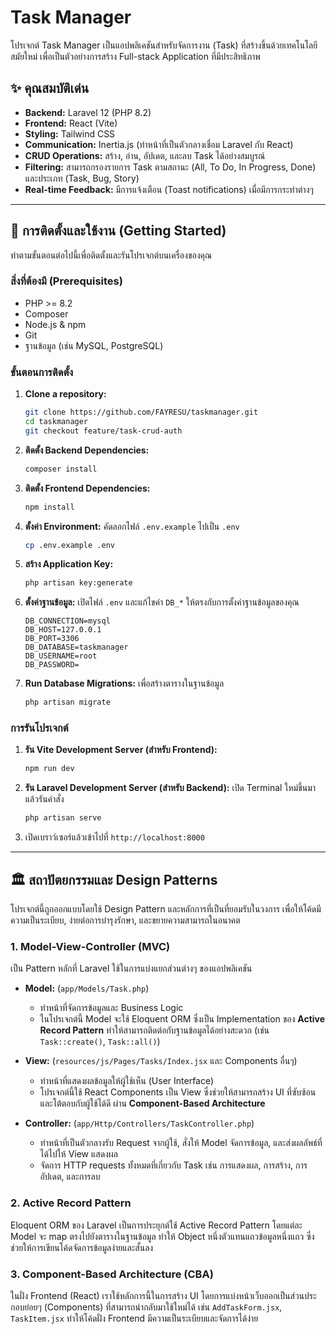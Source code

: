 # Task Manager

โปรเจกต์ Task Manager เป็นแอปพลิเคชันสำหรับจัดการงาน (Task) ที่สร้างขึ้นด้วยเทคโนโลยีสมัยใหม่ เพื่อเป็นตัวอย่างการสร้าง Full-stack Application ที่มีประสิทธิภาพ

## ✨ คุณสมบัติเด่น

-   **Backend:** Laravel 12 (PHP 8.2)
-   **Frontend:** React (Vite)
-   **Styling:** Tailwind CSS
-   **Communication:** Inertia.js (ทำหน้าที่เป็นตัวกลางเชื่อม Laravel กับ React)
-   **CRUD Operations:** สร้าง, อ่าน, อัปเดต, และลบ Task ได้อย่างสมบูรณ์
-   **Filtering:** สามารถกรองรายการ Task ตามสถานะ (All, To Do, In Progress, Done) และประเภท (Task, Bug, Story)
-   **Real-time Feedback:** มีการแจ้งเตือน (Toast notifications) เมื่อมีการกระทำต่างๆ

---

## 🚀 การติดตั้งและใช้งาน (Getting Started)

ทำตามขั้นตอนต่อไปนี้เพื่อติดตั้งและรันโปรเจกต์บนเครื่องของคุณ

### สิ่งที่ต้องมี (Prerequisites)

-   PHP >= 8.2
-   Composer
-   Node.js & npm
-   Git
-   ฐานข้อมูล (เช่น MySQL, PostgreSQL)

### ขั้นตอนการติดตั้ง

1.  **Clone a repository:**

    ```bash
    git clone https://github.com/FAYRESU/taskmanager.git
    cd taskmanager
    git checkout feature/task-crud-auth
    ```

2.  **ติดตั้ง Backend Dependencies:**

    ```bash
    composer install
    ```

3.  **ติดตั้ง Frontend Dependencies:**

    ```bash
    npm install
    ```

4.  **ตั้งค่า Environment:**
    คัดลอกไฟล์ `.env.example` ไปเป็น `.env`

    ```bash
    cp .env.example .env
    ```

5.  **สร้าง Application Key:**

    ```bash
    php artisan key:generate
    ```

6.  **ตั้งค่าฐานข้อมูล:**
    เปิดไฟล์ `.env` และแก้ไขค่า `DB_*` ให้ตรงกับการตั้งค่าฐานข้อมูลของคุณ

    ```
    DB_CONNECTION=mysql
    DB_HOST=127.0.0.1
    DB_PORT=3306
    DB_DATABASE=taskmanager
    DB_USERNAME=root
    DB_PASSWORD=
    ```

7.  **Run Database Migrations:**
    เพื่อสร้างตารางในฐานข้อมูล
    ```bash
    php artisan migrate
    ```

### การรันโปรเจกต์

1.  **รัน Vite Development Server (สำหรับ Frontend):**

    ```bash
    npm run dev
    ```

2.  **รัน Laravel Development Server (สำหรับ Backend):**
    เปิด Terminal ใหม่ขึ้นมา แล้วรันคำสั่ง

    ```bash
    php artisan serve
    ```

3.  เปิดเบราว์เซอร์แล้วเข้าไปที่ `http://localhost:8000`

---

## 🏛️ สถาปัตยกรรมและ Design Patterns

โปรเจกต์นี้ถูกออกแบบโดยใช้ Design Pattern และหลักการที่เป็นที่ยอมรับในวงการ เพื่อให้โค้ดมีความเป็นระเบียบ, ง่ายต่อการบำรุงรักษา, และขยายความสามารถในอนาคต

### 1. Model-View-Controller (MVC)

เป็น Pattern หลักที่ Laravel ใช้ในการแบ่งแยกส่วนต่างๆ ของแอปพลิเคชัน

-   **Model:** (`app/Models/Task.php`)

    -   ทำหน้าที่จัดการข้อมูลและ Business Logic
    -   ในโปรเจกต์นี้ Model จะใช้ Eloquent ORM ซึ่งเป็น Implementation ของ **Active Record Pattern** ทำให้สามารถติดต่อกับฐานข้อมูลได้อย่างสะดวก (เช่น `Task::create()`, `Task::all()`)

-   **View:** (`resources/js/Pages/Tasks/Index.jsx` และ Components อื่นๆ)

    -   ทำหน้าที่แสดงผลข้อมูลให้ผู้ใช้เห็น (User Interface)
    -   โปรเจกต์นี้ใช้ React Components เป็น View ซึ่งช่วยให้สามารถสร้าง UI ที่ซับซ้อนและโต้ตอบกับผู้ใช้ได้ดี ผ่าน **Component-Based Architecture**

-   **Controller:** (`app/Http/Controllers/TaskController.php`)
    -   ทำหน้าที่เป็นตัวกลางรับ Request จากผู้ใช้, สั่งให้ Model จัดการข้อมูล, และส่งผลลัพธ์ที่ได้ไปให้ View แสดงผล
    -   จัดการ HTTP requests ทั้งหมดที่เกี่ยวกับ Task เช่น การแสดงผล, การสร้าง, การอัปเดต, และการลบ

### 2. Active Record Pattern

Eloquent ORM ของ Laravel เป็นการประยุกต์ใช้ Active Record Pattern โดยแต่ละ Model จะ map ตรงไปยังตารางในฐานข้อมูล ทำให้ Object หนึ่งตัวแทนแถวข้อมูลหนึ่งแถว ซึ่งช่วยให้การเขียนโค้ดจัดการข้อมูลง่ายและสั้นลง

### 3. Component-Based Architecture (CBA)

ในฝั่ง Frontend (React) เราใช้หลักการนี้ในการสร้าง UI โดยการแบ่งหน้าเว็บออกเป็นส่วนประกอบย่อยๆ (Components) ที่สามารถนำกลับมาใช้ใหม่ได้ เช่น `AddTaskForm.jsx`, `TaskItem.jsx` ทำให้โค้ดฝั่ง Frontend มีความเป็นระเบียบและจัดการได้ง่าย
